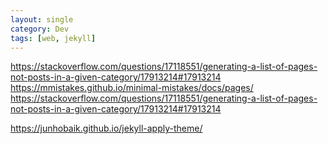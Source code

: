 ```yaml
---
layout: single
category: Dev
tags: [web, jekyll]
---
```

https://stackoverflow.com/questions/17118551/generating-a-list-of-pages-not-posts-in-a-given-category/17913214#17913214
https://mmistakes.github.io/minimal-mistakes/docs/pages/
https://stackoverflow.com/questions/17118551/generating-a-list-of-pages-not-posts-in-a-given-category/17913214#17913214

https://junhobaik.github.io/jekyll-apply-theme/
